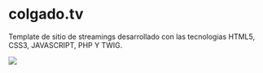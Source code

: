 # colgado.tv
Template de sitio de streamings desarrollado con las tecnologias HTML5, CSS3, JAVASCRIPT, PHP Y TWIG. 

![](https://k61.kn3.net/C/4/F/6/3/3/160.png)
